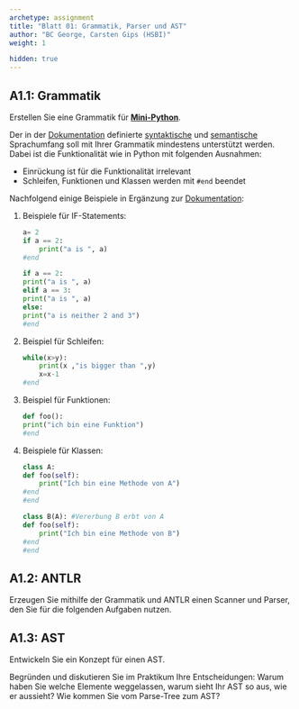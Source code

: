 ```yaml
---
archetype: assignment
title: "Blatt 01: Grammatik, Parser und AST"
author: "BC George, Carsten Gips (HSBI)"
weight: 1

hidden: true
---
```



## A1.1: Grammatik

Erstellen Sie eine Grammatik für [**Mini-Python**].

Der in der [Dokumentation] definierte [syntaktische] und [semantische]
Sprachumfang soll mit Ihrer Grammatik mindestens unterstützt werden.
Dabei ist die Funktionalität wie in Python mit folgenden Ausnahmen:

*   Einrückung ist für die Funktionalität irrelevant
*   Schleifen, Funktionen und Klassen werden mit `#end` beendet

Nachfolgend einige Beispiele in Ergänzung zur [Dokumentation]:

1.  Beispiele für IF-Statements:

    ```python
    a= 2
    if a == 2:
        print("a is ", a)
    #end
    ```

    ```python
    if a == 2:
    print("a is ", a)
    elif a == 3:
    print("a is ", a)
    else:
    print("a is neither 2 and 3")
    #end
    ```

2.  Beispiel für Schleifen:

    ```python
    while(x>y):
        print(x ,"is bigger than ",y)
        x=x-1
    #end
    ```

3.  Beispiel für Funktionen:

    ```python
    def foo():
    print("ich bin eine Funktion")
    #end
    ```

4.  Beispiele für Klassen:

    ```python
    class A:
    def foo(self):
        print("Ich bin eine Methode von A")
    #end
    #end
    ```

    ```python
    class B(A): #Vererbung B erbt von A
    def foo(self):
        print("Ich bin eine Methode von B")
    #end
    #end
    ```

[**Mini-Python**]: https://github.com/Compiler-CampusMinden/Mini-Python-Builder
[Dokumentation]: https://github.com/Compiler-CampusMinden/Mini-Python-Builder/tree/master/docs
[syntaktische]: https://github.com/Compiler-CampusMinden/Mini-Python-Builder/blob/master/docs/syntax_definition.md
[semantische]: https://github.com/Compiler-CampusMinden/Mini-Python-Builder/blob/master/docs/semantic_definition.md


## A1.2: ANTLR

Erzeugen Sie mithilfe der Grammatik und ANTLR einen Scanner und Parser, den Sie für
die folgenden Aufgaben nutzen.


## A1.3: AST

Entwickeln Sie ein Konzept für einen AST.

Begründen und diskutieren Sie im Praktikum Ihre Entscheidungen: Warum haben Sie
welche Elemente weggelassen, warum sieht Ihr AST so aus, wie er aussieht? Wie
kommen Sie vom Parse-Tree zum AST?
